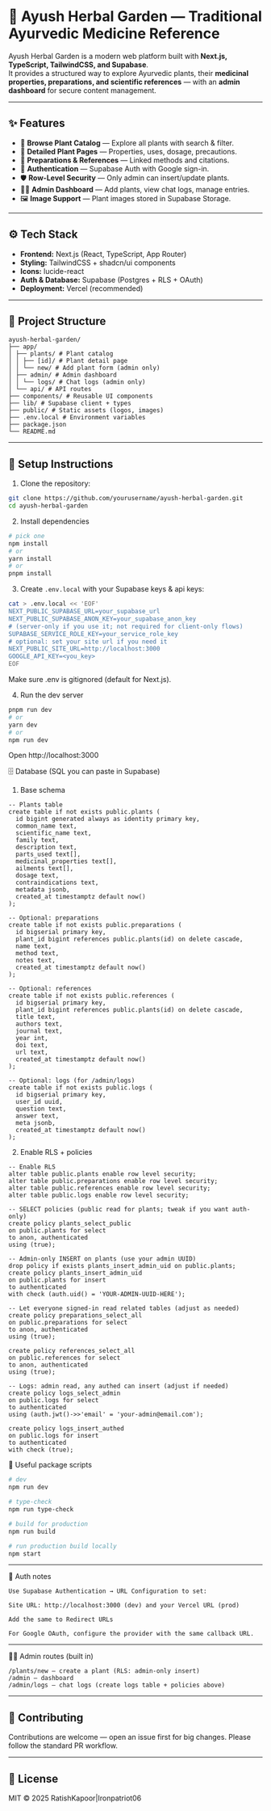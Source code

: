 # 🌿 Ayush Herbal Garden — Traditional Ayurvedic Medicine Reference

Ayush Herbal Garden is a modern web platform built with **Next.js, TypeScript, TailwindCSS, and Supabase**.  
It provides a structured way to explore Ayurvedic plants, their **medicinal properties, preparations, and scientific references** — with an **admin dashboard** for secure content management.

---

## ✨ Features

- 🌱 **Browse Plant Catalog** — Explore all plants with search & filter.  
- 📖 **Detailed Plant Pages** — Properties, uses, dosage, precautions.  
- 🧪 **Preparations & References** — Linked methods and citations.  
- 🔐 **Authentication** — Supabase Auth with Google sign-in.  
- 🛡️ **Row-Level Security** — Only admin can insert/update plants.  
- 🧑‍💻 **Admin Dashboard** — Add plants, view chat logs, manage entries.  
- 🖼️ **Image Support** — Plant images stored in Supabase Storage.  

---

## ⚙️ Tech Stack

- **Frontend:** Next.js (React, TypeScript, App Router)  
- **Styling:** TailwindCSS + shadcn/ui components  
- **Icons:** lucide-react  
- **Auth & Database:** Supabase (Postgres + RLS + OAuth)  
- **Deployment:** Vercel (recommended)
  

---

## 📂 Project Structure
```
ayush-herbal-garden/
├── app/
│ ├── plants/ # Plant catalog
│ │ ├── [id]/ # Plant detail page
│ │ └── new/ # Add plant form (admin only)
│ ├── admin/ # Admin dashboard
│ │ └── logs/ # Chat logs (admin only)
│ └── api/ # API routes
├── components/ # Reusable UI components
├── lib/ # Supabase client + types
├── public/ # Static assets (logos, images)
├── .env.local # Environment variables
├── package.json
└── README.md
```

---

## 🚀 Setup Instructions

1. Clone the repository:
```bash
git clone https://github.com/yourusername/ayush-herbal-garden.git
cd ayush-herbal-garden
```

2. Install dependencies
```bash
# pick one
npm install
# or
yarn install
# or
pnpm install
```

3. Create `.env.local` with your Supabase keys & api keys:
```bash
cat > .env.local << 'EOF'
NEXT_PUBLIC_SUPABASE_URL=your_supabase_url
NEXT_PUBLIC_SUPABASE_ANON_KEY=your_supabase_anon_key
# (server-only if you use it; not required for client-only flows)
SUPABASE_SERVICE_ROLE_KEY=your_service_role_key
# optional: set your site url if you need it
NEXT_PUBLIC_SITE_URL=http://localhost:3000
GOOGLE_API_KEY=<you_key>
EOF
```
Make sure .env is gitignored (default for Next.js).

4. Run the dev server
```bash
pnpm run dev
# or
yarn dev
# or
npm run dev
```
Open http://localhost:3000

🗄️ Database (SQL you can paste in Supabase)
1) Base schema
```
-- Plants table
create table if not exists public.plants (
  id bigint generated always as identity primary key,
  common_name text,
  scientific_name text,
  family text,
  description text,
  parts_used text[],
  medicinal_properties text[],
  ailments text[],
  dosage text,
  contraindications text,
  metadata jsonb,
  created_at timestamptz default now()
);

-- Optional: preparations
create table if not exists public.preparations (
  id bigserial primary key,
  plant_id bigint references public.plants(id) on delete cascade,
  name text,
  method text,
  notes text,
  created_at timestamptz default now()
);

-- Optional: references
create table if not exists public.references (
  id bigserial primary key,
  plant_id bigint references public.plants(id) on delete cascade,
  title text,
  authors text,
  journal text,
  year int,
  doi text,
  url text,
  created_at timestamptz default now()
);

-- Optional: logs (for /admin/logs)
create table if not exists public.logs (
  id bigserial primary key,
  user_id uuid,
  question text,
  answer text,
  meta jsonb,
  created_at timestamptz default now()
);
```

2) Enable RLS + policies
```
-- Enable RLS
alter table public.plants enable row level security;
alter table public.preparations enable row level security;
alter table public.references enable row level security;
alter table public.logs enable row level security;

-- SELECT policies (public read for plants; tweak if you want auth-only)
create policy plants_select_public
on public.plants for select
to anon, authenticated
using (true);

-- Admin-only INSERT on plants (use your admin UUID)
drop policy if exists plants_insert_admin_uid on public.plants;
create policy plants_insert_admin_uid
on public.plants for insert
to authenticated
with check (auth.uid() = 'YOUR-ADMIN-UUID-HERE');

-- Let everyone signed-in read related tables (adjust as needed)
create policy preparations_select_all
on public.preparations for select
to anon, authenticated
using (true);

create policy references_select_all
on public.references for select
to anon, authenticated
using (true);

-- Logs: admin read, any authed can insert (adjust if needed)
create policy logs_select_admin
on public.logs for select
to authenticated
using (auth.jwt()->>'email' = 'your-admin@email.com');

create policy logs_insert_authed
on public.logs for insert
to authenticated
with check (true);
```


🧭 Useful package scripts
```bash
# dev
npm run dev

# type-check
npm run type-check

# build for production
npm run build

# run production build locally
npm start
```

---

🔐 Auth notes
```
Use Supabase Authentication → URL Configuration to set:

Site URL: http://localhost:3000 (dev) and your Vercel URL (prod)

Add the same to Redirect URLs

For Google OAuth, configure the provider with the same callback URL.
```

---

🧑‍💻 Admin routes (built in)
```
/plants/new — create a plant (RLS: admin-only insert)
/admin — dashboard
/admin/logs — chat logs (create logs table + policies above)
```
---

## 🤝 Contributing

Contributions are welcome — open an issue first for big changes. Please follow the standard PR workflow.

---

## 📜 License

MIT © 2025 RatishKapoor|Ironpatriot06



